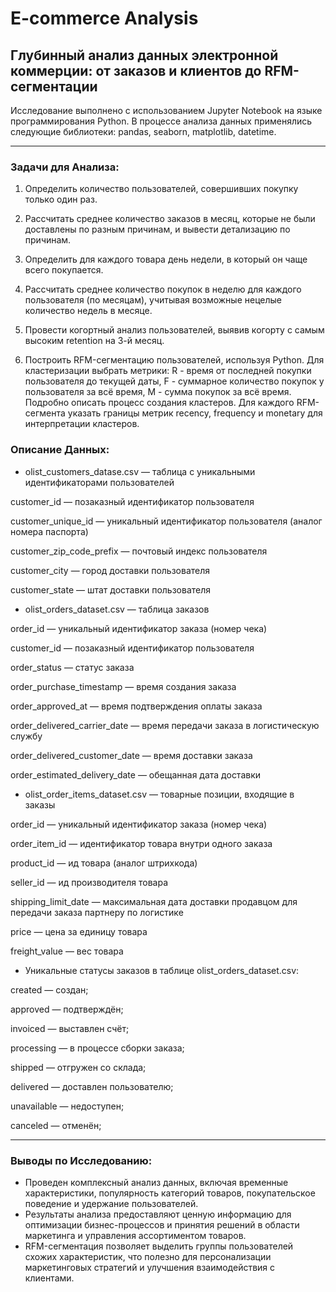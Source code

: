 # E-commerce Analysis

## Глубинный анализ данных электронной коммерции: от заказов и клиентов до RFM-сегментации

Исследование выполнено с использованием Jupyter Notebook на языке программирования Python. В процессе анализа данных применялись следующие библиотеки: pandas, seaborn, matplotlib, datetime.

---

### Задачи для Анализа:

1) Определить количество пользователей, совершивших покупку только один раз.

2) Рассчитать среднее количество заказов в месяц, которые не были доставлены по разным причинам, и вывести детализацию по причинам.

3) Определить для каждого товара день недели, в который он чаще всего покупается.

4) Рассчитать среднее количество покупок в неделю для каждого пользователя (по месяцам), учитывая возможные нецелые количество недель в месяце.

5) Провести когортный анализ пользователей, выявив когорту с самым высоким retention на 3-й месяц.

6) Построить RFM-сегментацию пользователей, используя Python. Для кластеризации выбрать метрики: R - время от последней покупки пользователя до текущей даты, F - суммарное количество покупок у пользователя за всё время, M - сумма покупок за всё время. Подробно описать процесс создания кластеров. Для каждого RFM-сегмента указать границы метрик recency, frequency и monetary для интерпретации кластеров.

### Описание Данных:

- olist_customers_datase.csv — таблица с уникальными идентификаторами пользователей

customer_id — позаказный идентификатор пользователя

customer_unique_id —  уникальный идентификатор пользователя  (аналог номера паспорта)

customer_zip_code_prefix —  почтовый индекс пользователя

customer_city —  город доставки пользователя

customer_state —  штат доставки пользователя

- olist_orders_dataset.csv —  таблица заказов

order_id —  уникальный идентификатор заказа (номер чека)

customer_id —  позаказный идентификатор пользователя

order_status —  статус заказа

order_purchase_timestamp —  время создания заказа

order_approved_at —  время подтверждения оплаты заказа

order_delivered_carrier_date —  время передачи заказа в логистическую службу

order_delivered_customer_date —  время доставки заказа

order_estimated_delivery_date —  обещанная дата доставки

- olist_order_items_dataset.csv —  товарные позиции, входящие в заказы

order_id —  уникальный идентификатор заказа (номер чека)

order_item_id —  идентификатор товара внутри одного заказа

product_id —  ид товара (аналог штрихкода)

seller_id — ид производителя товара

shipping_limit_date —  максимальная дата доставки продавцом для передачи заказа партнеру по логистике

price —  цена за единицу товара

freight_value —  вес товара

- Уникальные статусы заказов в таблице olist_orders_dataset.csv:

created —  создан;

approved —  подтверждён;

invoiced —  выставлен счёт;

processing —  в процессе сборки заказа;

shipped —  отгружен со склада;

delivered —  доставлен пользователю;

unavailable —  недоступен;

canceled —  отменён;

---

### Выводы по Исследованию:

- Проведен комплексный анализ данных, включая временные характеристики, популярность категорий товаров, покупательское поведение и удержание пользователей.
- Результаты анализа предоставляют ценную информацию для оптимизации бизнес-процессов и принятия решений в области маркетинга и управления ассортиментом товаров.
- RFM-сегментация позволяет выделить группы пользователей схожих характеристик, что полезно для персонализации маркетинговых стратегий и улучшения взаимодействия с клиентами.


